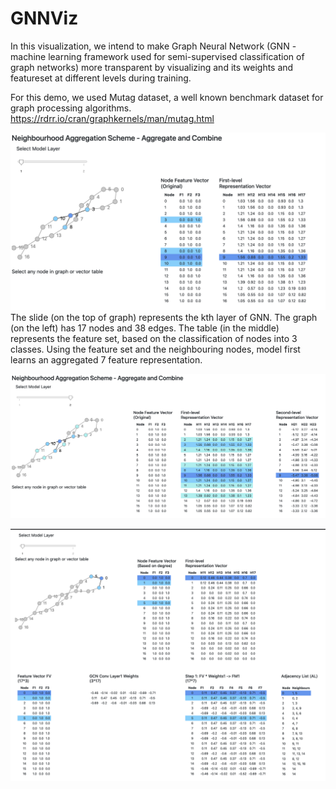 # GNNViz

In this visualization, we intend to make Graph Neural Network (GNN - machine learning framework used for semi-supervised classification of graph networks) more transparent by visualizing and its weights and featureset at different levels during training.

For this demo, we used Mutag dataset, a well known benchmark dataset for graph processing algorithms. https://rdrr.io/cran/graphkernels/man/mutag.html


![Figure 1](https://github.com/mridulag/GNNViz/blob/master/Snapshots/GCN-k1.png "Figure 1")
The slide (on the top of graph) represents the kth layer of GNN.  The graph (on the left) has 17 nodes and 38 edges. The table (in the middle) represents the feature set, based on the classification of nodes into 3 classes. Using the feature set and the neighbouring nodes, model first learns an aggregated 7 feature representation.


![Figure 2](https://github.com/mridulag/GNNViz/blob/master/Snapshots/GCN-K2.png "Figure 2")



![Figure 3](https://github.com/mridulag/GNNViz/blob/master/Snapshots/GCN_withWeights_v1.png "Figure 3")
